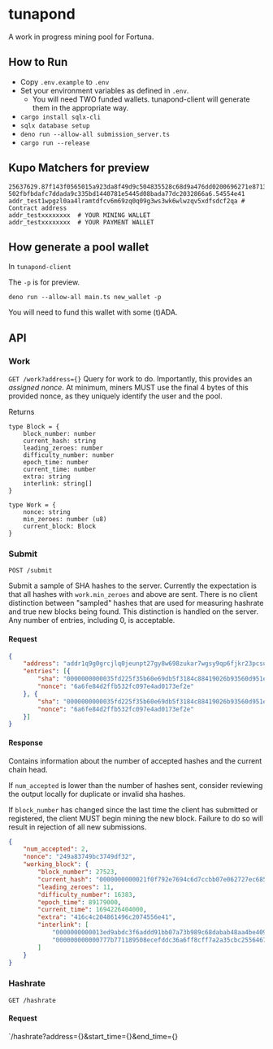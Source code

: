 # tunapond

A work in progress mining pool for Fortuna.

## How to Run
- Copy `.env.example` to `.env`
- Set your environment variables as defined in `.env`.
	- You will need TWO funded wallets. tunapond-client will generate them in the appropriate way.
- `cargo install sqlx-cli`
- `sqlx database setup`
- `deno run --allow-all submission_server.ts`
- `cargo run --release`


## Kupo Matchers for preview

```
25637629.87f143f0565015a923da8f49d9c504835528c68d9a476dd0200696271e8713ac
502fbfbdafc7ddada9c335bd1440781e5445d08bada77dc2032866a6.54554e41
addr_test1wpgzl0aa4lramtdfcv6m69zq0q09g3ws3wk6wlwzqv5xdfsdcf2qa	# Contract address
addr_testxxxxxxxx  # YOUR MINING WALLET
addr_testxxxxxxxx  # YOUR PAYMENT WALLET
```

## How generate a pool wallet
In `tunapond-client`

The `-p` is for preview.

```
deno run --allow-all main.ts new_wallet -p
```

You will need to fund this wallet with some (t)ADA.

## API

### Work
`GET /work?address={}`
Query for work to do. Importantly, this provides an _assigned nonce_. At minimum, miners MUST use the final 4 bytes of this provided nonce, as they uniquely identify the user and the pool.

Returns

```
type Block = {
    block_number: number
    current_hash: string
    leading_zeroes: number
    difficulty_number: number
    epoch_time: number
    current_time: number
    extra: string
    interlink: string[]
}

type Work = {
    nonce: string
	min_zeroes: number (u8)
    current_block: Block
}
```

### Submit
`POST /submit`

Submit a sample of SHA hashes to the server. Currently the expectation is that all hashes with `work.min_zeroes` and above are sent. There is no client distinction between "sampled" hashes that are used for measuring hashrate and true new blocks being found. This distinction is handled on the server. Any number of entries, including 0, is acceptable.

#### Request
```json
{
	"address": "addr1q9g0grcjlq0jeunpt27gy8w698zukar7wgsy9qp6fjkr23pcsufznxyrxw7j84uaypjvdk7yz3ft007hyx9wm6x7djssrusn86",
	"entries": [{
		"sha": "0000000000035fd225f35b60e69db5f3184c88419026b93560d951edb2636a11",
		"nonce": "6a6fe84d2ffb532fc097e4ad0173ef2e"
	}, {
		"sha": "0000000000035fd225f35b60e69db5f3184c88419026b93560d951edbfff6b3",
		"nonce": "6a6fe84d2ffb532fc097e4ad0173ef2e"
	}]
}

```

#### Response
Contains information about the number of accepted hashes and the current chain head.

If `num_accepted` is lower than the number of hashes sent, consider reviewing the output locally for duplicate or invalid sha hashes.

If `block_number` has changed since the last time the client has submitted or registered, the client MUST begin mining the new block. Failure to do so will result in rejection of all new submissions.

```json
{
	"num_accepted": 2,
	"nonce": "249a83749bc3749df32",
	"working_block": {
		"block_number": 27523,
		"current_hash": "0000000000021f0f792e7694c6d7ccbb07e062727ec6850765094c61927f5399",
		"leading_zeroes": 11,
		"difficulty_number": 16383,
		"epoch_time": 89179000,
		"current_time": 1694226404000,
		"extra": "416c4c204861496c2074556e41",
		"interlink": [
			"0000000000013ed9abdc3f6addd91bb07a73b989c68dabab48aa4be409883afa",
			"000000000000777b771189508ecefddc36a6ff8cff7a2a35cbc2556467d9ae10"
		]
	}
}
```

### Hashrate
`GET /hashrate`

#### Request
`/hashrate?address={}&start_time={}&end_time={}